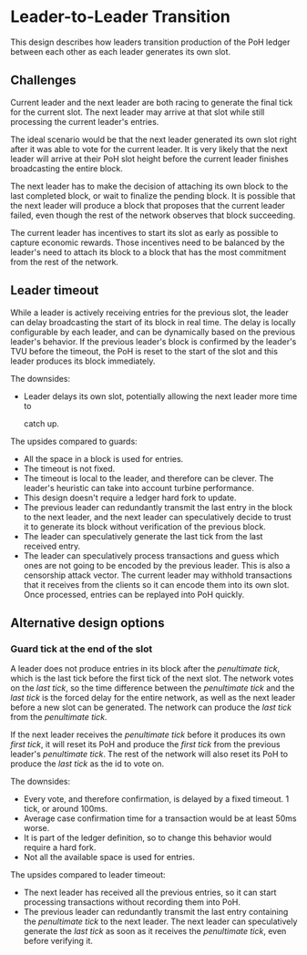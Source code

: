 # Leader-to-Leader Transition

This design describes how leaders transition production of the PoH ledger between each other as each leader generates its own slot.

## Challenges

Current leader and the next leader are both racing to generate the final tick for the current slot. The next leader may arrive at that slot while still processing the current leader's entries.

The ideal scenario would be that the next leader generated its own slot right after it was able to vote for the current leader. It is very likely that the next leader will arrive at their PoH slot height before the current leader finishes broadcasting the entire block.

The next leader has to make the decision of attaching its own block to the last completed block, or wait to finalize the pending block. It is possible that the next leader will produce a block that proposes that the current leader failed, even though the rest of the network observes that block succeeding.

The current leader has incentives to start its slot as early as possible to capture economic rewards. Those incentives need to be balanced by the leader's need to attach its block to a block that has the most commitment from the rest of the network.

## Leader timeout

While a leader is actively receiving entries for the previous slot, the leader can delay broadcasting the start of its block in real time. The delay is locally configurable by each leader, and can be dynamically based on the previous leader's behavior. If the previous leader's block is confirmed by the leader's TVU before the timeout, the PoH is reset to the start of the slot and this leader produces its block immediately.

The downsides:

* Leader delays its own slot, potentially allowing the next leader more time to

  catch up.

The upsides compared to guards:

* All the space in a block is used for entries.
* The timeout is not fixed.
* The timeout is local to the leader, and therefore can be clever. The leader's heuristic can take into account turbine performance.
* This design doesn't require a ledger hard fork to update.
* The previous leader can redundantly transmit the last entry in the block to the next leader, and the next leader can speculatively decide to trust it to generate its block without verification of the previous block.
* The leader can speculatively generate the last tick from the last received entry.
* The leader can speculatively process transactions and guess which ones are not going to be encoded by the previous leader. This is also a censorship attack vector. The current leader may withhold transactions that it receives from the clients so it can encode them into its own slot. Once processed, entries can be replayed into PoH quickly.

## Alternative design options

### Guard tick at the end of the slot

A leader does not produce entries in its block after the _penultimate tick_, which is the last tick before the first tick of the next slot. The network votes on the _last tick_, so the time difference between the _penultimate tick_ and the _last tick_ is the forced delay for the entire network, as well as the next leader before a new slot can be generated. The network can produce the _last tick_ from the _penultimate tick_.

If the next leader receives the _penultimate tick_ before it produces its own _first tick_, it will reset its PoH and produce the _first tick_ from the previous leader's _penultimate tick_. The rest of the network will also reset its PoH to produce the _last tick_ as the id to vote on.

The downsides:

* Every vote, and therefore confirmation, is delayed by a fixed timeout. 1 tick, or around 100ms.
* Average case confirmation time for a transaction would be at least 50ms worse.
* It is part of the ledger definition, so to change this behavior would require a hard fork.
* Not all the available space is used for entries.

The upsides compared to leader timeout:

* The next leader has received all the previous entries, so it can start processing transactions without recording them into PoH.
* The previous leader can redundantly transmit the last entry containing the _penultimate tick_ to the next leader. The next leader can speculatively generate the _last tick_ as soon as it receives the _penultimate tick_, even before verifying it.

